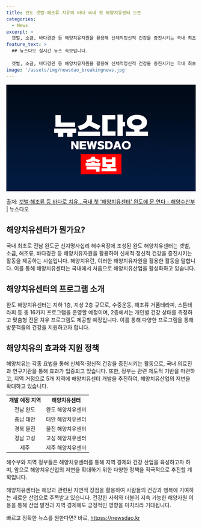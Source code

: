 ```yaml
---
title: 완도 갯벌·해조류 치유의 바다 국내 첫 해양치유센터 오픈
categories:
  - News
excerpt: >
  갯벌, 소금, 바다경관 등 해양치유자원을 활용해 신체적정신적 건강을 증진시키는 국내 최초 해양치유센터가 문을…
feature_text: >
  ## 뉴스다오 실시간 뉴스 속보입니다.

  갯벌, 소금, 바다경관 등 해양치유자원을 활용해 신체적정신적 건강을 증진시키는 국내 최초 해양치유센터가 문을…
image: '/assets/img/newsdao_breakingnews.jpg'
---
```


![뉴스다오 속보](/assets/img/newsdao_breakingnews.jpg)

<p>출처: <a href="httpss://newsdao.kr/2639" rel="dofollow">갯벌·해조류 등 바다로 치유…국내 첫 ‘해양치유센터’ 완도에 문 연다 - 해양수산부</a> | 뉴스다오</p>

<h2 data-ke-size="size26">해양치유센터가 뭔가요?</h2>
<p data-ke-size="size16">국내 최초로 전남 완도군 신지명사십리 해수욕장에 조성된 완도 해양치유센터는 갯벌, 소금, 해조류, 바다경관 등 해양치유자원을 활용하여 신체적·정신적 건강을 증진시키는 활동을 제공하는 시설입니다. 해양치유란, 이러한 해양치유자원을 활용한 활동을 말합니다. 이를 통해 해양치유센터는 국내에서 처음으로 해양치유산업을 활성화하고 있습니다.</p>

<h2 data-ke-size="size26">해양치유센터의 프로그램 소개</h2>
<p data-ke-size="size16">완도 해양치유센터는 지하 1층, 지상 2층 규모로, 수중운동, 해조류 거품테라피, 스톤테라피 등 총 16가지 프로그램을 운영할 예정이며, 2층에서는 개인별 건강 상태를 측정하고 맞춤형 전문 치유 프로그램도 제공할 예정입니다. 이를 통해 다양한 프로그램을 통해 방문객들의 건강을 지원하고자 합니다.</p>

<h2 data-ke-size="size26">해양치유의 효과와 지원 정책</h2>
<p data-ke-size="size16">해양치유는 각종 요법을 통해 신체적·정신적 건강을 증진시키는 활동으로, 국내 의료진과 연구기관을 통해 효과가 입증되고 있습니다. 또한, 정부는 관련 제도적 기반을 마련하고, 지역 거점으로 5개 지역에 해양치유센터 개발을 추진하여, 해양치유산업의 저변을 확대하고 있습니다.</p>

<table>
	<tr>
		<td style="text-align: center; height: 17px;"><b>개발 예정 지역</b></td>
		<td style="text-align: center; height: 17px;"><b>해양치유센터</b></td>
	</tr>
	<tr>
		<td style="text-align: center; height: 17px;">전남 완도</td>
		<td style="text-align: center; height: 17px;">완도 해양치유센터</td>
	</tr>
	<tr>
		<td style="text-align: center; height: 17px;">충남 태안</td>
		<td style="text-align: center; height: 17px;">태안 해양치유센터</td>
	</tr>
	<tr>
		<td style="text-align: center; height: 17px;">경북 울진</td>
		<td style="text-align: center; height: 17px;">울진 해양치유센터</td>
	</tr>
	<tr>
		<td style="text-align: center; height: 17px;">경남 고성</td>
		<td style="text-align: center; height: 17px;">고성 해양치유센터</td>
	</tr>
	<tr>
		<td style="text-align: center; height: 17px;">제주</td>
		<td style="text-align: center; height: 17px;">제주 해양치유센터</td>
	</tr>
</table>

<p data-ke-size="size16">해수부와 지역 정부들은 해양치유센터를 통해 지역 경제와 건강 산업을 육성하고자 하며, 앞으로 해양치유산업의 저변을 확대하기 위한 다양한 정책을 적극적으로 추진할 계획입니다.</p>

<p data-ke-size="size16">해양치유센터는 해양과 관련된 자연적 장점을 활용하여 사람들의 건강과 행복에 기여하는 새로운 산업으로 주목받고 있습니다. 건강한 사회와 더불어 지속 가능한 해양자원 이용을 통해 산업 발전과 지역 경제에도 긍정적인 영향을 미치리라 기대됩니다.</p> 

빠르고 정확한 뉴스를 원한다면? 바로, <a href="httpss://newsdao.kr" rel="dofollow">httpss://newsdao.kr</a>


